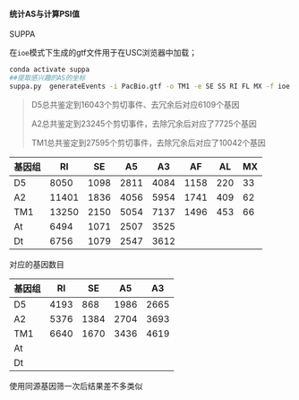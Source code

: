 #### 统计AS与计算PSI值

SUPPA 

在`ioe`模式下生成的gtf文件用于在USC浏览器中加载；

```bash
conda activate suppa
##提取感兴趣的AS的坐标
suppa.py  generateEvents -i PacBio.gtf -o TM1 -e SE SS RI FL MX -f ioe 
```

> D5总共鉴定到16043个剪切事件、去冗余后对应6109个基因
>
> A2总共鉴定到23245个剪切事件，去除冗余后对应了7725个基因
>
> TM1总共鉴定到27595个剪切事件，去除冗余后对应了10042个基因

| 基因组 | RI    | SE   | A5   | A3   | AF   | AL   | MX   |
| ------ | ----- | ---- | ---- | ---- | ---- | ---- | ---- |
| D5     | 8050  | 1098 | 2811 | 4084 | 1158 | 220  | 33   |
| A2     | 11401 | 1836 | 4056 | 5954 | 1741 | 409  | 62   |
| TM1    | 13250 | 2150 | 5054 | 7137 | 1496 | 453  | 66   |
| At     | 6494  | 1071 | 2507 | 3525 |      |      |      |
| Dt     | 6756  | 1079 | 2547 | 3612 |      |      |      |

对应的基因数目

| 基因组 | RI   | SE   | A5   | A3   |
| ------ | ---- | ---- | ---- | ---- |
| D5     | 4193 | 868  | 1986 | 2665 |
| A2     | 5376 | 1384 | 2704 | 3693 |
| TM1    | 6640 | 1670 | 3436 | 4619 |
| At     |      |      |      |      |
| Dt     |      |      |      |      |

使用同源基因筛一次后结果差不多类似





